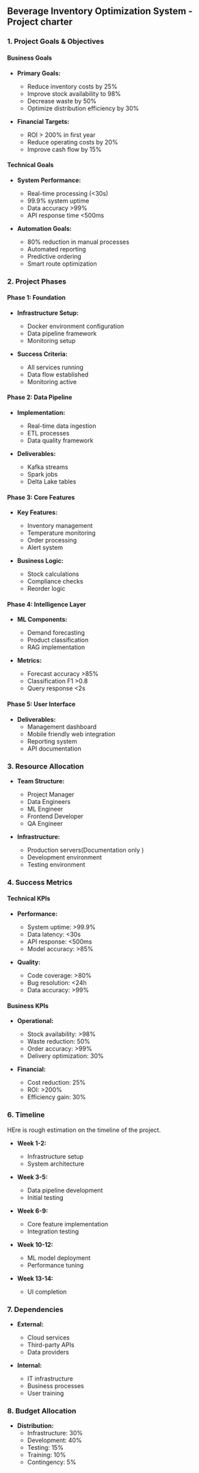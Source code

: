 

## Beverage Inventory Optimization System - Project charter

### 1. Project Goals & Objectives

#### Business Goals
- **Primary Goals:**
  - Reduce inventory costs by 25%
  - Improve stock availability to 98%
  - Decrease waste by 50%
  - Optimize distribution efficiency by 30%

- **Financial Targets:**
  - ROI > 200% in first year
  - Reduce operating costs by 20%
  - Improve cash flow by 15%

#### Technical Goals
- **System Performance:**
  - Real-time processing (<30s)
  - 99.9% system uptime
  - Data accuracy >99%
  - API response time <500ms

- **Automation Goals:**
  - 80% reduction in manual processes
  - Automated reporting
  - Predictive ordering
  - Smart route optimization

### 2. Project Phases
#### Phase 1: Foundation
- **Infrastructure Setup:**
  - Docker environment configuration
  - Data pipeline framework
  - Monitoring setup

- **Success Criteria:**
  - All services running
  - Data flow established
  - Monitoring active

#### Phase 2: Data Pipeline
- **Implementation:**
  - Real-time data ingestion
  - ETL processes
  - Data quality framework

- **Deliverables:**
  - Kafka streams
  - Spark jobs
  - Delta Lake tables

#### Phase 3: Core Features
- **Key Features:**
  - Inventory management
  - Temperature monitoring
  - Order processing
  - Alert system

- **Business Logic:**
  - Stock calculations
  - Compliance checks
  - Reorder logic

#### Phase 4: Intelligence Layer
- **ML Components:**
  - Demand forecasting
  - Product classification
  - RAG implementation

- **Metrics:**
  - Forecast accuracy >85%
  - Classification F1 >0.8
  - Query response <2s

#### Phase 5: User Interface
- **Deliverables:**
  - Management dashboard
  - Mobile friendly web integration
  - Reporting system
  - API documentation

### 3. Resource Allocation

- **Team Structure:**
  - Project Manager
  - Data Engineers
  - ML Engineer
  - Frontend Developer
  - QA Engineer

- **Infrastructure:**
  - Production servers(Documentation only )
  - Development environment
  - Testing environment

### 4. Success Metrics

#### Technical KPIs
- **Performance:**
  - System uptime: >99.9%
  - Data latency: <30s
  - API response: <500ms
  - Model accuracy: >85%

- **Quality:**
  - Code coverage: >80%
  - Bug resolution: <24h
  - Data accuracy: >99%

#### Business KPIs
- **Operational:**
  - Stock availability: >98%
  - Waste reduction: 50%
  - Order accuracy: >99%
  - Delivery optimization: 30%

- **Financial:**
  - Cost reduction: 25%
  - ROI: >200%
  - Efficiency gain: 30%

### 6. Timeline


HEre is rough estimation on the timeline of the project.

- **Week 1-2:**
  - Infrastructure setup
  - System architecture

- **Week 3-5:**
  - Data pipeline development
  - Initial testing

- **Week 6-9:**
  - Core feature implementation
  - Integration testing

- **Week 10-12:**
  - ML model deployment
  - Performance tuning

- **Week 13-14:**
  - UI completion


### 7. Dependencies

- **External:**
  - Cloud services
  - Third-party APIs
  - Data providers

- **Internal:**
  - IT infrastructure
  - Business processes
  - User training

### 8. Budget Allocation

- **Distribution:**
  - Infrastructure: 30%
  - Development: 40%
  - Testing: 15%
  - Training: 10%
  - Contingency: 5%
